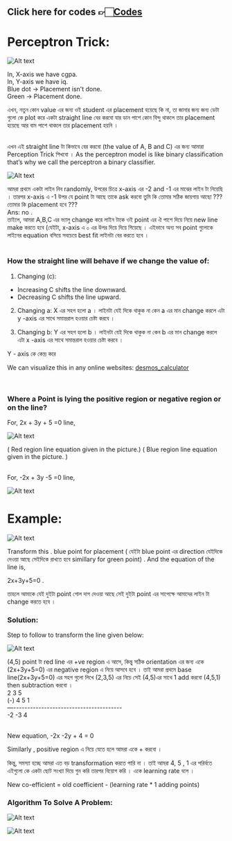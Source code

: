 Click here for codes 👉🏻[Codes]()
---
# Perceptron Trick:

![Alt text](img/image-11.png)

In, X-axis we have cgpa.
<br>
In, Y-axis we have iq.
<br>
Blue dot  -> Placement isn't done.
<br>
Green -> Placement done.
<br>

এখন, নতুন কোন  value এর জন্য ওই student এর placement  হয়েছে কি না, তা জানার জন্য জন্য ডেটা গুলো কে plot করে একটা straight line  বের করবো যার ডান পাশে কোন বিন্দু থাকলে তার placement হয়েছে আর বাম পাশে থাকলে তার placement হয়নি । 

<br>
 এখন এই straight line  টা কিভাবে বের করবো (the value of A, B and C) এর জন্য আমারা Perception Trick শিখবো । 
As the perceptron model is like binary classification that’s why we call the perceptron a binary classifier.

![Alt text](img/image-12.png)

আমরা প্রথমে একটা লাইন নিব randomly,  উপরের চিত্রে x-axis এর -2 and -1 এর মাঝের লাইন টা নিয়েছি । তারপর x-axis এ  -1 উপর যে point  টা আছে তাকে  ask করবো তুমি কি তোমার সঠিক জায়গায় আছো ??? তোমার কি placement  হবে ???  <br>
Ans: no . <br>
তাইলে, আমরা A,B,C এর ভ্যালু change করে লাইন টাকে ওই  point এর ঐ পাশে দিয়ে নিয়ে new line make করতে হবে (যেইটা, x-axis এ  ০ এর উপর দিয়ে দিয়ে গিয়েছে । এইভাবে অন্য সব  point গুলোকে লাইনের equation    বসিয়ে সবচেয়ে best fit লাইনটা বের করতে হবে ।  
<br>

### How the straight line will behave if we change the value of: 

1.  Changing (c):
   - Increasing C shifts the line downward.
   - Decreasing C shifts the line upward.

2. Changing a:
   X এর সহগ হলো a । লাইনটা যেই দিকে থাকুক না কেন a  এর মান change করলে এটা y -axis এর সাথে সমান্তরাল হওয়ার চেষ্টা করবে । 

3. Changing b: 
    Y এর সহগ হলো b । লাইনটা যেই দিকে থাকুক না কেন b  এর মান change করলে এটা x -axis এর সাথে সমান্তরাল হওয়ার চেষ্টা করবে । 

Y - axis কে কেন্দ্র করে 

 We can visualize  this in any online websites:  [desmos_calculator](https://www.desmos.com/calculator)

<br>

### Where a Point is lying the positive region or negative region or on the line?
For, 2x + 3y + 5 =0 line,

![Alt text](img/image-13.png)

( Red region line equation given in the picture.)
( Blue region line equation given in the picture. )

<br>
For, -2x + 3y -5 =0 line,
<br>

![Alt text](img/image-14.png)

# Example: 

![Alt text](img/image-15.png)

Transform this . blue point for placement ( যেইটা blue point এর direction যেইদিকে দেওয়া আছে সেইদিকে রাখতে হবে simillary for green point)  . And the equation of the line is,  

2x+3y+5=0 .

তাহলে আমাকে যেই দুইটা point গোল দাগ দেওয়া  আছে সেই দুইটা point এর সাপেক্ষে আমাদের লাইন টা change করতে হবে । 

### Solution: 
Step to follow to transform the line given below: 

![Alt text](img/image-16.png)


(4,5) point টা red line এর +ve region এ আসে, কিন্তু সঠিক orientation এর জন্য একে (2x+3y+5=0) এর  negative region এ নিয়ে আসবে হবে । তাই আমরা প্রথমে base line(2x+3y+5=0) এর সহগ গুলো লিখে (2,3,5) এর নিচে সেই (4,5)এর সাথে 1 add করবো (4,5,1) then subtraction করবো ।  <br>
2 	 3 	 5 <br>
(-)  4	 5	 1  <br>
—--------------------------------------- <br>
-2	-3	4 

<br>
New equation, -2x -2y + 4 = 0

Similarly , positive region এ নিয়ে যেতে হলে আমরা একে + করবো । 

কিন্তু, সমস্যা হচ্ছে আমরা এত বড় transformation করতে পারি না । তাই আমরা 4, 5 , 1 এর পরির্বতে এইগুলো কে একটা ছোট সংখ্যা দিয়ে গুন করি তারপর বিয়োগ করি । একে learning rate বলে । 

New co-efficient = old coefficient - (learning rate * 1 adding points)

### Algorithm To Solve A Problem:

![Alt text](img/image-17.png)

![Alt text](img/image-18.png)

